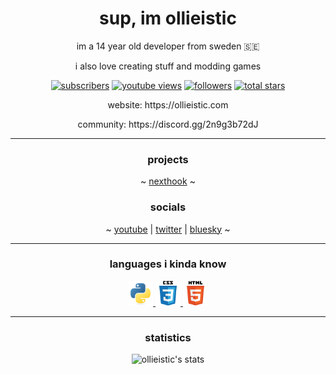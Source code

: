 <h1 align="center">sup, im ollieistic</h1>

<p align="center">im a 14 year old developer from sweden 🇸🇪</p>
<p align="center">i also love creating stuff and modding games</p>

   <p align="center">
      <a href="https://www.youtube.com/@Ollieistic?sub_confirmation=1">
         <img alt="subscribers" title="subscribers" src="https://custom-icon-badges.demolab.com/youtube/channel/subscribers/UCt5wTmxBlaUpRQD32AwO7kw?color=%23E05D44&label=SUBSCRIBE&logo=video&logoColor=white&style=for-the-badge&labelColor=CE4630"/></a> 
      <a href="https://www.youtube.com/@Ollieistic">
         <img alt="youtube views" title="youtube views" src="https://custom-icon-badges.demolab.com/youtube/channel/views/UCt5wTmxBlaUpRQD32AwO7kw?color=%23E1AD0E&logo=eye&logoColor=white&style=for-the-badge&labelColor=C79600"/></a> 
      <a href="https://github.com/ollieistic?tab=followers">
         <img alt="followers" title="followers" src="https://custom-icon-badges.demolab.com/github/followers/ollieistic?color=236ad3&labelColor=1155ba&style=for-the-badge&logo=person-add&label=Follow&logoColor=white"/></a>
      <a href="https://github.com/ollieistic?tab=repositories&sort=stargazers">
         <img alt="total stars" title="total stars" src="https://custom-icon-badges.demolab.com/github/stars/ollieistic?color=55960c&style=for-the-badge&labelColor=488207&logo=star"/></a>
   </p>

<p align="center">website: https://ollieistic.com</p>
<p align="center">community: https://discord.gg/2n9g3b72dJ</p>

---

<h3 align="center">projects</h3>
<p align="center">  
  ~ <a href="https://github.com/ollieistic/NextHook">nexthook</a> ~
</p>

<h3 align="center">socials</h3>
<p align="center">
  ~ <a href="https://youtube.com/@ollieistic">youtube</a> | <a href="https://x.com/ollieistic">twitter</a> | <a href="https://bsky.app/profile/ollieistic.com">bluesky</a> ~
</p>

---

<h3 align="center">languages i kinda know</h3>
<p align="center">
  <a href="https://www.python.org" target="_blank" rel="noreferrer">  
    <img src="https://raw.githubusercontent.com/devicons/devicon/master/icons/python/python-original.svg" alt="python" width="40" height="40"/>  
  </a>  
    <a href="https://www.w3schools.com/css/" target="_blank" rel="noreferrer">  
    <img src="https://raw.githubusercontent.com/devicons/devicon/master/icons/css3/css3-original-wordmark.svg" alt="css3" width="40" height="40"/>  
  </a>  
  <a href="https://www.w3.org/html/" target="_blank" rel="noreferrer">  
    <img src="https://raw.githubusercontent.com/devicons/devicon/master/icons/html5/html5-original-wordmark.svg" alt="html5" width="40" height="40"/>  
  </a>  
</p>

---

<h3 align="center">statistics</h3>
<p align="center">
  <img src="https://github-readme-stats.vercel.app/api?username=ollieistic&show_icons=true&theme=gruvbox" alt="ollieistic's stats" />
</p>
